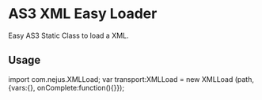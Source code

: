 AS3 XML Easy Loader
===================

Easy AS3 Static Class to load a XML.

Usage
-----
import com.nejus.XMLLoad;
var transport:XMLLoad = new XMLLoad (path, {vars:{}, onComplete:function(){}});
